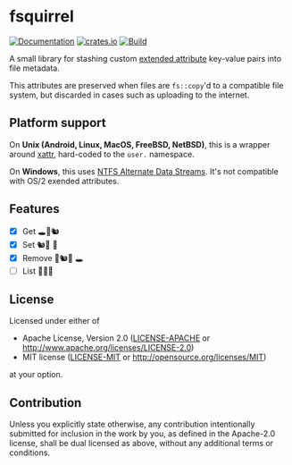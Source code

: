 # fsquirrel

[![Documentation](https://docs.rs/fsquirrel/badge.svg)](https://docs.rs/fsquirrel)
[![crates.io](https://img.shields.io/crates/v/fsquirrel.svg)](https://crates.io/crates/fsquirrel)
[![Build](https://github.com/finnbear/fsquirrel/actions/workflows/build.yml/badge.svg)](https://github.com/finnbear/fsquirrel/actions/workflows/build.yml) 

A small library for stashing custom [extended attribute](https://en.wikipedia.org/wiki/Extended_file_attributes) key-value pairs into file metadata.

This attributes are preserved when files are `fs::copy`'d to a compatible file system, but discarded in cases such as uploading to the internet.

## Platform support

On **Unix (Android, Linux, MacOS, FreeBSD, NetBSD)**, this is a wrapper around [xattr](https://crates.io/crates/xattr), hard-coded to the `user.` namespace.

On **Windows**, this uses [NTFS Alternate Data Streams](https://en.wikipedia.org/wiki/NTFS#Alternate_data_stream_(ADS)). It's not compatible with OS/2 exended attributes.

## Features

- [x] Get 🕳️🌰🐿️
- [x] Set 🐿️💨 🌰
- [x] Remove 🌰🐿️💨 🕳️
- [ ] List 🥜🌰🥔

## License

Licensed under either of

 * Apache License, Version 2.0
   ([LICENSE-APACHE](LICENSE-APACHE) or http://www.apache.org/licenses/LICENSE-2.0)
 * MIT license
   ([LICENSE-MIT](LICENSE-MIT) or http://opensource.org/licenses/MIT)

at your option.

## Contribution

Unless you explicitly state otherwise, any contribution intentionally submitted
for inclusion in the work by you, as defined in the Apache-2.0 license, shall be
dual licensed as above, without any additional terms or conditions.